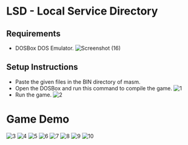 # LSD - Local Service Directory

## Requirements
- DOSBox DOS Emulator.
![Screenshot (16)](https://github.com/anas-farooq8/BrickBreaker/assets/150327092/4864525a-b72f-40d6-8a34-792295deb6ed)


## Setup Instructions
* Paste the given files in the BIN directory of masm.
* Open the DOSBox and run this command to compile the game.
![1](https://github.com/anas-farooq8/BrickBreaker/assets/150327092/f65c7ba0-d1bc-4edf-8bc9-383d169dab65)
* Run the game.
![2](https://github.com/anas-farooq8/BrickBreaker/assets/150327092/0d019cd0-9f8a-493c-abdc-e64ec3186620)



# Game Demo
![3](https://github.com/anas-farooq8/BrickBreaker/assets/150327092/bd3dd091-42ec-48ff-8a9e-b2f06b63192a)
![4](https://github.com/anas-farooq8/BrickBreaker/assets/150327092/b284646f-2a1c-47b8-a7d0-43477c035517)
![5](https://github.com/anas-farooq8/BrickBreaker/assets/150327092/0a513883-174f-4664-8efd-9bd29199c160)
![6](https://github.com/anas-farooq8/BrickBreaker/assets/150327092/5ffe4ef0-c3f1-4913-9186-f33da148952c)
![7](https://github.com/anas-farooq8/BrickBreaker/assets/150327092/5c6e776a-e32e-4255-898d-e4658b8f6804)
![8](https://github.com/anas-farooq8/BrickBreaker/assets/150327092/c8a9ad14-1add-4225-a783-bcc743026ff1)
![9](https://github.com/anas-farooq8/BrickBreaker/assets/150327092/313d1e11-38c1-4028-9527-dd47d47a79b3)
![10](https://github.com/anas-farooq8/BrickBreaker/assets/150327092/b90629d6-141f-4108-ae01-c5c3853b54e2)
